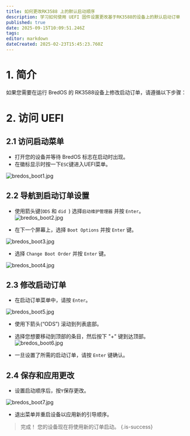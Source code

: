 ```yaml
---
title: 如何更改RK3588 上的默认启动顺序
description: 学习如何使用 UEFI 固件设置更改基于RK3588的设备上的默认启动订单
published: true
date: 2025-09-15T10:09:51.246Z
tags:
editor: markdown
dateCreated: 2025-02-23T15:45:23.760Z
---
```


# 1. 简介

如果您需要在运行 BredOS 的 RK3588设备上修改启动订单，请遵循以下步骤：

# 2. 访问 UEFI

## 2.1 访问启动菜单

- 打开您的设备并等待 BredOS 标志在启动时出现。
- 在徽标显示时按一下`ESC`键进入UEFI菜单。

![bredos_boot1.jpg](/boot_images/bredos_boot1.jpg)

## 2.2 导航到启动订单设置

- 使用箭头键(`ODS` 和 `did `) 选择`启动维护管理器` 并按 `Enter`。\
  ![bredos_boot2.jpg](/boot_images/bredos_boot2.jpg)

- 在下一个屏幕上，选择 `Boot Options` 并按 `Enter` 键。

![bredos_boot3.jpg](/boot_images/bredos_boot3.jpg)

- 选择 `Change Boot Order` 并按 `Enter` 键。

![bredos_boot4.jpg](/boot_images/bredos_boot4.jpg)

## 2.3 修改启动订单

- 在启动订单菜单中，请按 `Enter`。

![bredos_boot5.jpg](/boot_images/bredos_boot5.jpg)

- 使用下箭头(“ODS”) 滚动到列表底部。

- 选择您想要移动到顶部的条目，然后按下 "+" 键到达顶部。\
  ![bredos_boot6.jpg](/boot_images/bredos_boot6.jpg)

- 一旦设置了所需的启动订单，请按 `Enter` 键确认。

## 2.4 保存和应用更改

- 设置启动顺序后，按`Y`保存更改。

![bredos_boot7.jpg](/boot_images/bredos_boot7.jpg)

- 退出菜单并重启设备以应用新的引导顺序。

> 完成！ 您的设备现在将使用新的订单启动。
> {.is-success}

